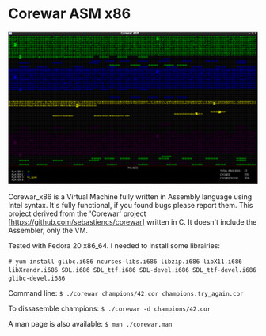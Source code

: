 Corewar ASM x86
=====

![Alt text](img/corewar.png?raw=true "Corewar ASM")

Corewar_x86 is a Virtual Machine fully written in Assembly language using Intel syntax.
It's fully functional, if you found bugs please report them.
This project derived from the 'Corewar' project [https://github.com/sebastiencs/corewar] written in C.
It doesn't include the Assembler, only the VM.

Tested with Fedora 20 x86_64.
I needed to install some librairies:

`# yum install glibc.i686 ncurses-libs.i686 libzip.i686 libX11.i686 libXrandr.i686 SDL.i686 SDL_ttf.i686 SDL-devel.i686 SDL_ttf-devel.i686 glibc-devel.i686 `

Command line:
`$ ./corewar champions/42.cor champions.try_again.cor`

To dissasemble champions:
`$ ./corewar -d champions/42.cor`

A man page is also available:
`$ man ./corewar.man  `
